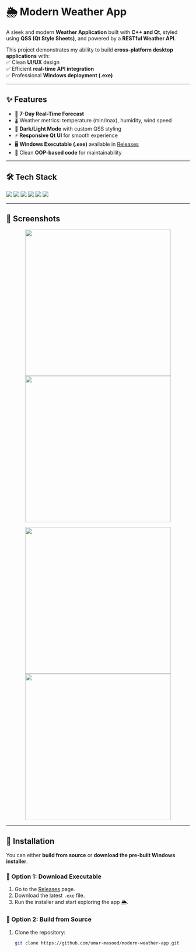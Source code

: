 🌦️ Modern Weather App  
=========================
A sleek and modern **Weather Application** built with **C++ and Qt**, styled using **QSS (Qt Style Sheets)**, and powered by a **RESTful Weather API**.  

This project demonstrates my ability to build **cross-platform desktop applications** with:  
✅ Clean **UI/UX** design  
✅ Efficient **real-time API integration**  
✅ Professional **Windows deployment (.exe)**  

---

## ✨ Features  

- 📅 **7-Day Real-Time Forecast**  
- 🌡️ Weather metrics: temperature (min/max), humidity, wind speed  
- 🎨 **Dark/Light Mode** with custom QSS styling  
- ⚡ **Responsive Qt UI** for smooth experience  
- 🖥️ **Windows Executable (.exe)** available in [Releases](../../releases)  
- 🧩 Clean **OOP-based code** for maintainability  

---

## 🛠️ Tech Stack  

<p align="left">
  <img src="https://img.shields.io/badge/C++-00599C?style=for-the-badge&logo=cplusplus&logoColor=white" />
  <img src="https://img.shields.io/badge/Qt-41CD52?style=for-the-badge&logo=qt&logoColor=white" />
  <img src="https://img.shields.io/badge/QSS-000000?style=for-the-badge&logo=css3&logoColor=white" />
  <img src="https://img.shields.io/badge/REST%20API-FF6F00?style=for-the-badge&logo=fastapi&logoColor=white" />
  <img src="https://img.shields.io/badge/JSON-000000?style=for-the-badge&logo=json&logoColor=white" />
  <img src="https://img.shields.io/badge/Windows%20App-0078D6?style=for-the-badge&logo=windows&logoColor=white" />
</p>  

---

## 📸 Screenshots  

<p align="center">  
  <img width="400" src="https://github.com/user-attachments/assets/7894604c-9df8-496a-a83d-6e9d81e1d038" />  
  <img width="400" src="https://github.com/user-attachments/assets/26dc97de-829f-47f2-bfa3-ebc0a81bdb1f" />  
</p>  

<p align="center">  
  <img width="400" src="https://github.com/user-attachments/assets/a544f46a-cdb7-4b7c-9c22-3051b848dbe3" />  
  <img width="400" src="https://github.com/user-attachments/assets/9fb4ede6-fd31-4f4e-9bd8-f64f59e0c07d" />  
</p>  

---

## 🚀 Installation  

You can either **build from source** or **download the pre-built Windows installer**.  

### 🔹 Option 1: Download Executable  
1. Go to the [Releases](../../releases) page.  
2. Download the latest `.exe` file.  
3. Run the installer and start exploring the app 🌦️.  

### 🔹 Option 2: Build from Source  
1. Clone the repository:  
   ```bash
   git clone https://github.com/umar-masood/modern-weather-app.git

